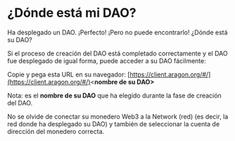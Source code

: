 # ¿Dónde está mi DAO?

Ha desplegado un DAO. ¡Perfecto! ¡Pero no puede encontrarlo! ¿Dónde está su DAO?&#x20;

Si el proceso de creación del DAO está completado correctamente y el DAO fue desplegado de igual forma, puede acceder a su DAO fácilmente:&#x20;

Copie y pega esta URL en su navegador: [https://client.aragon.org/#/](https://client.aragon.org/#/)<**nombre de su DAO>**

Nota: es el **nombre de su DAO** que ha elegido durante la fase de creación del DAO.&#x20;

No se olvide de conectar su monedero Web3 a la Network (red) (es decir, la red donde ha desplegado su DAO) y también de seleccionar la cuenta de dirección del monedero correcta.

